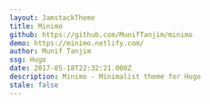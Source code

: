 ```yaml
---
layout: JamstackTheme
title: Minimo
github: https://github.com/MunifTanjim/minimo
demo: https://minimo.netlify.com/
author: Munif Tanjim
ssg: Hugo
date: 2017-05-18T22:32:21.000Z
description: Minimo - Minimalist theme for Hugo
stale: false
---
```

